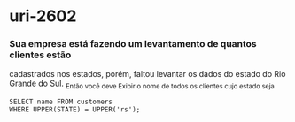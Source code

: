 # uri-2602
### Sua empresa está fazendo um levantamento de quantos clientes estão 
cadastrados nos estados, porém, faltou levantar os dados do estado do 
Rio Grande do Sul.
<sub>Então você deve Exibir o nome de todos os clientes cujo estado seja</sub>
```
SELECT name FROM customers
WHERE UPPER(STATE) = UPPER('rs');
```
